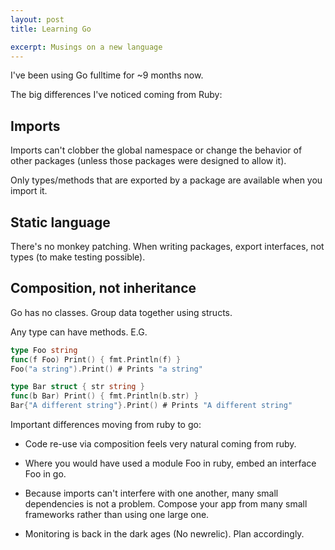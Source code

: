 ```yaml
---
layout: post
title: Learning Go

excerpt: Musings on a new language
---
```


I've been using Go fulltime for ~9 months now.

The big differences I've noticed coming from Ruby:

## Imports

Imports can't clobber the global namespace or change the behavior of other packages (unless those packages were designed to allow it).

Only types/methods that are exported by a package are available when you import it.

## Static language
There's no monkey patching.
When writing packages, export interfaces, not types (to make testing possible).

## Composition, not inheritance
Go has no classes. Group data together using structs.

Any type can have methods. E.G.

~~~go
type Foo string
func(f Foo) Print() { fmt.Println(f) }
Foo("a string").Print() # Prints "a string"

type Bar struct { str string }
func(b Bar) Print() { fmt.Println(b.str) }
Bar{"A different string"}.Print() # Prints "A different string"
~~~

Important differences moving from ruby to go:
* Code re-use via composition feels very natural coming from ruby.
 * Where you would have used a module Foo in ruby, embed an interface Foo in go.

* Because imports can't interfere with one another, many small dependencies is not a problem. Compose your app from many small frameworks rather than using one large one.

* Monitoring is back in the dark ages (No newrelic). Plan accordingly.
